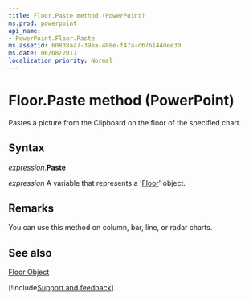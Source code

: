 ```yaml
---
title: Floor.Paste method (PowerPoint)
ms.prod: powerpoint
api_name:
- PowerPoint.Floor.Paste
ms.assetid: 60838aa7-39ea-408e-f47a-cb76144dee30
ms.date: 06/08/2017
localization_priority: Normal
---
```



# Floor.Paste method (PowerPoint)

Pastes a picture from the Clipboard on the floor of the specified chart.


## Syntax

_expression_.**Paste**

_expression_ A variable that represents a '[Floor](PowerPoint.Floor.md)' object.


## Remarks

You can use this method on column, bar, line, or radar charts.


## See also


[Floor Object](PowerPoint.Floor.md)

[!include[Support and feedback](~/includes/feedback-boilerplate.md)]